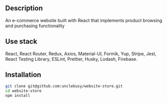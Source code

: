 ## Description
An e-commerce website built with React that implements product browsing and purchasing functionality

## Use stack
React, React Router, Redux, Axios, Material-UI, Formik, Yup, Stripe, Jest, React Testing Library, ESLint, Prettier, Husky, Lodash, Firebase.

## Installation
```sh
git clone git@github.com:unclebusy/website-store.git
cd website-store
npm install
```
